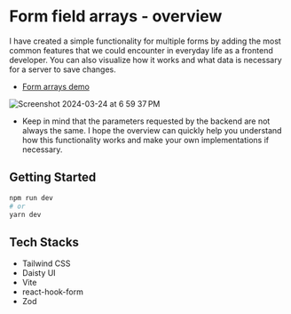 # Form field arrays - overview

I have created a simple functionality for multiple forms by adding the most common features that we could encounter in everyday life as a frontend developer. You can also visualize how it works and what data is necessary for a server to save changes.

- [Form arrays demo](https://form-field-array.vercel.app/)

![Screenshot 2024-03-24 at 6 59 37 PM](https://github.com/nice00xt/form-field-array/assets/2046454/5b606037-fdaf-45f6-9be7-0d16fed07f5f)

- Keep in mind that the parameters requested by the backend are not always the same. I hope the overview can quickly help you understand how this functionality works and make your own implementations if necessary.

## Getting Started
```bash
npm run dev
# or
yarn dev
```

## Tech Stacks
- Tailwind CSS
- Daisty UI
- Vite
- react-hook-form
- Zod

